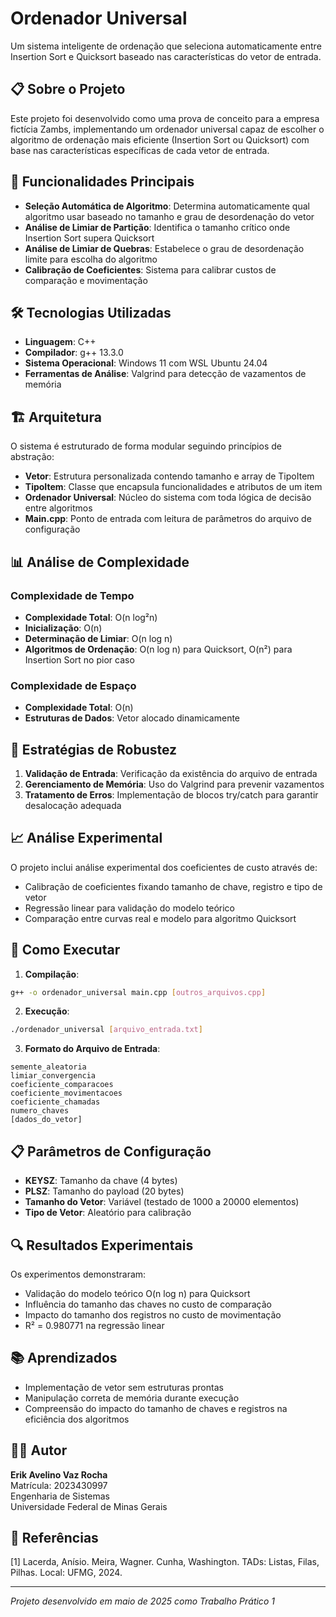# Ordenador Universal

Um sistema inteligente de ordenação que seleciona automaticamente entre Insertion Sort e Quicksort baseado nas características do vetor de entrada.

## 📋 Sobre o Projeto

Este projeto foi desenvolvido como uma prova de conceito para a empresa fictícia Zambs, implementando um ordenador universal capaz de escolher o algoritmo de ordenação mais eficiente (Insertion Sort ou Quicksort) com base nas características específicas de cada vetor de entrada.

## 🎯 Funcionalidades Principais

- **Seleção Automática de Algoritmo**: Determina automaticamente qual algoritmo usar baseado no tamanho e grau de desordenação do vetor
- **Análise de Limiar de Partição**: Identifica o tamanho crítico onde Insertion Sort supera Quicksort
- **Análise de Limiar de Quebras**: Estabelece o grau de desordenação limite para escolha do algoritmo
- **Calibração de Coeficientes**: Sistema para calibrar custos de comparação e movimentação

## 🛠️ Tecnologias Utilizadas

- **Linguagem**: C++
- **Compilador**: g++ 13.3.0
- **Sistema Operacional**: Windows 11 com WSL Ubuntu 24.04
- **Ferramentas de Análise**: Valgrind para detecção de vazamentos de memória

## 🏗️ Arquitetura

O sistema é estruturado de forma modular seguindo princípios de abstração:

- **Vetor**: Estrutura personalizada contendo tamanho e array de TipoItem
- **TipoItem**: Classe que encapsula funcionalidades e atributos de um item
- **Ordenador Universal**: Núcleo do sistema com toda lógica de decisão entre algoritmos
- **Main.cpp**: Ponto de entrada com leitura de parâmetros do arquivo de configuração

## 📊 Análise de Complexidade

### Complexidade de Tempo
- **Complexidade Total**: O(n log²n)
- **Inicialização**: O(n)
- **Determinação de Limiar**: O(n log n)
- **Algoritmos de Ordenação**: O(n log n) para Quicksort, O(n²) para Insertion Sort no pior caso

### Complexidade de Espaço
- **Complexidade Total**: O(n)
- **Estruturas de Dados**: Vetor alocado dinamicamente

## 🔧 Estratégias de Robustez

1. **Validação de Entrada**: Verificação da existência do arquivo de entrada
2. **Gerenciamento de Memória**: Uso do Valgrind para prevenir vazamentos
3. **Tratamento de Erros**: Implementação de blocos try/catch para garantir desalocação adequada

## 📈 Análise Experimental

O projeto inclui análise experimental dos coeficientes de custo através de:
- Calibração de coeficientes fixando tamanho de chave, registro e tipo de vetor
- Regressão linear para validação do modelo teórico
- Comparação entre curvas real e modelo para algoritmo Quicksort

## 🚀 Como Executar

1. **Compilação**:
```bash
g++ -o ordenador_universal main.cpp [outros_arquivos.cpp]
```

2. **Execução**:
```bash
./ordenador_universal [arquivo_entrada.txt]
```

3. **Formato do Arquivo de Entrada**:
```
semente_aleatoria
limiar_convergencia
coeficiente_comparacoes
coeficiente_movimentacoes
coeficiente_chamadas
numero_chaves
[dados_do_vetor]
```

## 📋 Parâmetros de Configuração

- **KEYSZ**: Tamanho da chave (4 bytes)
- **PLSZ**: Tamanho do payload (20 bytes)
- **Tamanho do Vetor**: Variável (testado de 1000 a 20000 elementos)
- **Tipo de Vetor**: Aleatório para calibração

## 🔍 Resultados Experimentais

Os experimentos demonstraram:
- Validação do modelo teórico O(n log n) para Quicksort
- Influência do tamanho das chaves no custo de comparação
- Impacto do tamanho dos registros no custo de movimentação
- R² = 0.980771 na regressão linear

## 📚 Aprendizados

- Implementação de vetor sem estruturas prontas
- Manipulação correta de memória durante execução
- Compreensão do impacto do tamanho de chaves e registros na eficiência dos algoritmos

## 👨‍💻 Autor

**Erik Avelino Vaz Rocha**  
Matrícula: 2023430997  
Engenharia de Sistemas  
Universidade Federal de Minas Gerais

## 📖 Referências

[1] Lacerda, Anísio. Meira, Wagner. Cunha, Washington. TADs: Listas, Filas, Pilhas. Local: UFMG, 2024.

---

*Projeto desenvolvido em maio de 2025 como Trabalho Prático 1*